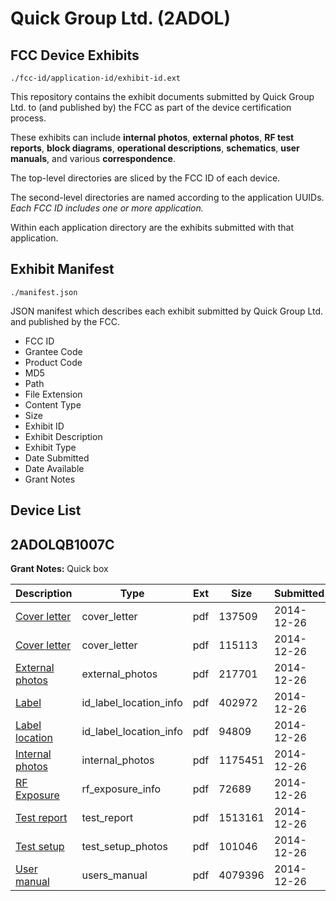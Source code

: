 # Quick Group Ltd. (2ADOL)
## FCC Device Exhibits

```
./fcc-id/application-id/exhibit-id.ext
```

This repository contains the exhibit documents submitted by Quick Group Ltd. to (and published by) the FCC as part of the device certification process.

These exhibits can include **internal photos**, **external photos**, **RF test reports**, **block diagrams**, **operational descriptions**, **schematics**, **user manuals**, and various **correspondence**.

The top-level directories are sliced by the FCC ID of each device.

The second-level directories are named according to the application UUIDs. *Each FCC ID includes one or more application.*

Within each application directory are the exhibits submitted with that application. 

## Exhibit Manifest

```
./manifest.json
```

JSON manifest which describes each exhibit submitted by Quick Group Ltd. and published by the FCC.

- FCC ID
- Grantee Code
- Product Code
- MD5
- Path
- File Extension
- Content Type
- Size
- Exhibit ID
- Exhibit Description
- Exhibit Type
- Date Submitted
- Date Available
- Grant Notes

## Device List
## 2ADOLQB1007C
**Grant Notes:** Quick box

| Description | Type | Ext | Size | Submitted | Available |
| ----------- | ---- | --- | ---- | --------- | --------- |
| [Cover letter](2ADOLQB1007C/612f19ea8c886090c1c88f7ae2a3baf3/2485227.pdf) | cover_letter | pdf | 137509 | 2014-12-26 | 2014-12-26 |
| [Cover letter](2ADOLQB1007C/612f19ea8c886090c1c88f7ae2a3baf3/2485228.pdf) | cover_letter | pdf | 115113 | 2014-12-26 | 2014-12-26 |
| [External photos](2ADOLQB1007C/612f19ea8c886090c1c88f7ae2a3baf3/2485229.pdf) | external_photos | pdf | 217701 | 2014-12-26 | 2014-12-26 |
| [Label](2ADOLQB1007C/612f19ea8c886090c1c88f7ae2a3baf3/2485230.pdf) | id_label_location_info | pdf | 402972 | 2014-12-26 | 2014-12-26 |
| [Label location](2ADOLQB1007C/612f19ea8c886090c1c88f7ae2a3baf3/2485231.pdf) | id_label_location_info | pdf | 94809 | 2014-12-26 | 2014-12-26 |
| [Internal photos](2ADOLQB1007C/612f19ea8c886090c1c88f7ae2a3baf3/2485232.pdf) | internal_photos | pdf | 1175451 | 2014-12-26 | 2014-12-26 |
| [RF Exposure](2ADOLQB1007C/612f19ea8c886090c1c88f7ae2a3baf3/2485234.pdf) | rf_exposure_info | pdf | 72689 | 2014-12-26 | 2014-12-26 |
| [Test report](2ADOLQB1007C/612f19ea8c886090c1c88f7ae2a3baf3/2485236.pdf) | test_report | pdf | 1513161 | 2014-12-26 | 2014-12-26 |
| [Test setup](2ADOLQB1007C/612f19ea8c886090c1c88f7ae2a3baf3/2485237.pdf) | test_setup_photos | pdf | 101046 | 2014-12-26 | 2014-12-26 |
| [User manual](2ADOLQB1007C/612f19ea8c886090c1c88f7ae2a3baf3/2485238.pdf) | users_manual | pdf | 4079396 | 2014-12-26 | 2014-12-26 |
